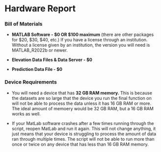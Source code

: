 # Hardware Report 
### Bill of Materials 

- <strong>MATLAB Software - $0 OR $100 maximum </strong>
(there are other packages for $20, $30, $40, etc.)
If you have a license through an institution. Without a license given by an institution, the version you will need is MATLAB_R2022b or newer.
    
- <strong> Elevation Data Files & Data Server - $0 </strong>

- <strong> Prediction Data File - $0 </strong>

### Device Requirements 

- You will need a device that has <strong>32 GB RAM memory.</strong>
This is because the datasets are so large that the device you run the final function on will not be able to process the data unless it has 16 GB RAM or more. The ideal amount of memoery would be 32 GB RAM, but a 16 GB RAM works as well. 

- If your MatLab software crashes after a few times running through the script, reopen MatLab and run it again. This will not change anything, it just means that your device is struggling to process the amount of data ran through multiple times. The script will not be able to run more than once or twice on any device that has less than 16 GB RAM memory. 


